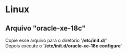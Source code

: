 <h1>Linux</h1>
<h2>Arquivo "oracle-xe-18c"</h2>
Copie esse arquivo para o diretório '<b>/etc/init.d/</b>' <br>
Depois execute o '<b>/etc/init.d/oracle-xe-18c configure</b>'

